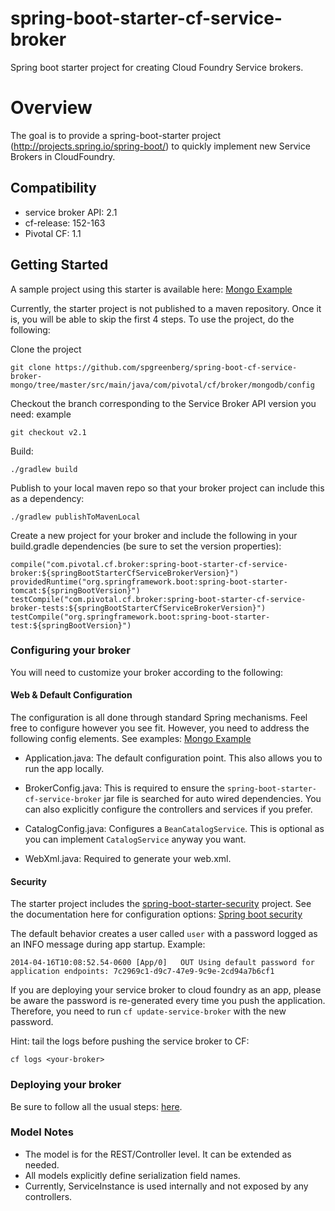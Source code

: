 spring-boot-starter-cf-service-broker
===========================

Spring boot starter project for creating Cloud Foundry Service brokers.

# Overview

The goal is to provide a spring-boot-starter project (http://projects.spring.io/spring-boot/) to quickly implement new Service Brokers in CloudFoundry.  

## Compatibility

* service broker API: 2.1
* cf-release: 152-163
* Pivotal CF: 1.1

## Getting Started

A sample project using this starter is available here: [Mongo Example](https://github.com/spgreenberg/spring-boot-cf-service-broker-mongo)

Currently, the starter project is not published to a maven repository.  Once it is, you will be able to skip the first 4 steps.  To use the project, do the following:

Clone the project

	git clone https://github.com/spgreenberg/spring-boot-cf-service-broker-mongo/tree/master/src/main/java/com/pivotal/cf/broker/mongodb/config

Checkout the branch corresponding to the Service Broker API version you need: example 

	git checkout v2.1

Build: 
		
	./gradlew build


Publish to your local maven repo so that your broker project can include this as a dependency: 

	./gradlew publishToMavenLocal

Create a new project for your broker and include the following in your build.gradle dependencies (be sure to set the version properties):
	
	compile("com.pivotal.cf.broker:spring-boot-starter-cf-service-broker:${springBootStarterCfServiceBrokerVersion}")
	providedRuntime("org.springframework.boot:spring-boot-starter-tomcat:${springBootVersion}")
    testCompile("com.pivotal.cf.broker:spring-boot-starter-cf-service-broker-tests:${springBootStarterCfServiceBrokerVersion}")
    testCompile("org.springframework.boot:spring-boot-starter-test:${springBootVersion}")

### Configuring your broker

You will need to customize your broker according to the following:

#### Web & Default Configuration

The configuration is all done through standard Spring mechanisms.  Feel free to configure however you see fit.  However, you need to address the following config elements. See examples: [Mongo Example](https://github.com/spgreenberg/spring-boot-cf-service-broker-mongo/tree/master/src/main/java/com/pivotal/cf/broker/mongodb/config)

* Application.java: The default configuration point.  This also allows you to run the app locally.

* BrokerConfig.java: This is required to ensure the `spring-boot-starter-cf-service-broker` jar file is searched for auto wired dependencies.  You can also explicitly configure the controllers and services if you prefer.

* CatalogConfig.java: Configures a `BeanCatalogService`.  This is optional as you can implement `CatalogService` anyway you want.

* WebXml.java: Required to generate your web.xml.

#### Security

The starter project includes the [spring-boot-starter-security](https://github.com/spring-projects/spring-boot/tree/master/spring-boot-starters/spring-boot-starter-security) project.  See the documentation here for configuration options: [Spring boot security](http://docs.spring.io/spring-boot/docs/current-SNAPSHOT/reference/htmlsingle/#boot-features-security)

The default behavior creates a user called `user` with a  password logged as an INFO message during app startup.  Example:

	2014-04-16T10:08:52.54-0600 [App/0]   OUT Using default password for application endpoints: 7c2969c1-d9c7-47e9-9c9e-2cd94a7b6cf1

If you are deploying your service broker to cloud foundry as an app, please be aware the password is re-generated every time you push the application.  Therefore, you need to run `cf update-service-broker` with the new password. 

Hint: tail the logs before pushing the service broker to CF:

	cf logs <your-broker>

### Deploying your broker

Be sure to follow all the usual steps: [here](http://docs.cloudfoundry.org/services/).

### Model Notes

- The model is for the REST/Controller level.  It can be extended as needed.
- All models explicitly define serialization field names.
- Currently, ServiceInstance is used internally and not exposed by any controllers.




